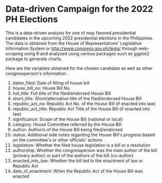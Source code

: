 # Data-driven Campaign for the 2022 PH Elections
This is a data-driven analysis for one of may favored presidential candidates in the upcoming 2022 presidential elections in the Philippines. The data is obtained from the House of Representatives' Legislative Information System or http://www.congress.gov.ph/legis/ through web-scraping using R and analyzed using various packages such as ggplot2 package to generate charts.

Here are the variables obtained for the chosen candidate as well as other congressperson's information:

1) dates_filed: Date of filling of house bill
2) house_bill_no: House Bill No.
3) full_title: Full title of the filed/endorsed House Bill
4) short_title: Short/alternative title of the filed/endorsed House Bill
5) republic_act_no: Republic Act No. of the House Bill (if enacted into law)
6) republic_act_title: Republic Act Title of the House Bill (if enacted into law)
7) significance: Scope of the House Bill (national or local)
8) category: House Committee referred by the House Bill
9) author: Author/s of the House Bill being filed/endorsed
10) status: Additional side notes regarding the House Bill's progress based on the committee's or other officials' actions
11) legislation: Whether the filed house legislation is a bill or a resolution
12) authorship: Whether the congressperson was the main author of the bill (primary author) or part of the authors of the bill (co-author)
13) enacted_into_law: Whether the bill led to the enactment of law or Republic Act
14) date_of_enactment: When the Republic Act of the House Bill was enacted
